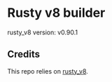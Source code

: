 # Rusty v8 builder

rusty_v8 version: v0.90.1

## Credits

This repo relies on [rusty_v8](https://github.com/denoland/rusty_v8).
